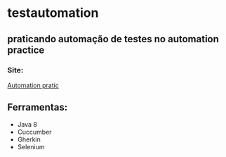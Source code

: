 # testautomation
## praticando automação de testes no automation practice 
### Site:
[Automation pratic](automationpractice.com/index.php)

## Ferramentas:
- Java 8
- Cuccumber
- Gherkin
- Selenium 
